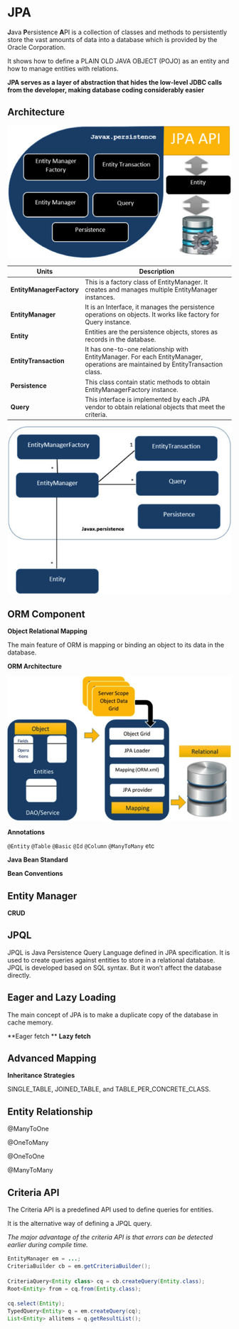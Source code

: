 # JPA

**J**ava **P**ersistence **A**PI is a collection of classes and methods to persistently store the vast amounts of data into a database which is provided by the Oracle Corporation.

 It shows how to define a PLAIN OLD JAVA OBJECT (POJO) as an entity and how to manage entities with relations.

**JPA serves as a layer of abstraction that hides the low-level JDBC calls from the developer, making database coding considerably easier**

## Architecture

![JPA Class Level Architecture](jpa_class_level_architecture.png)

| Units                    | Description                                                  |
| ------------------------ | ------------------------------------------------------------ |
| **EntityManagerFactory** | This is a factory class of EntityManager. It creates and manages multiple EntityManager instances. |
| **EntityManager**        | It is an Interface, it manages the persistence operations on objects. It works like factory for Query instance. |
| **Entity**               | Entities are the persistence objects, stores as records in the database. |
| **EntityTransaction**    | It has one-to-one relationship with EntityManager. For each EntityManager, operations are maintained by EntityTransaction class. |
| **Persistence**          | This class contain static methods to obtain EntityManagerFactory instance. |
| **Query**                | This interface is implemented by each JPA vendor to obtain relational objects that meet the criteria. |

![JPA Class Relationships](jpa_class_relationships.png)

## ORM Component

**Object Relational Mapping**

The main feature of ORM is mapping or binding an object to its data in the database.

**ORM Architecture**

![Object Relational Mapping](object_relational_mapping.png)

**Annotations**

`@Entity` `@Table` `@Basic` `@Id` `@Column` `@ManyToMany` etc

**Java Bean Standard**

**Bean Conventions**

## Entity Manager

**CRUD**

## JPQL

JPQL is Java Persistence Query Language defined in JPA specification. It is used to create queries against entities to store in a relational database. JPQL is developed based on SQL syntax. But it won’t affect the database directly.

## Eager and Lazy Loading

The main concept of JPA is to make a duplicate copy of the database in cache memory.

**Eager fetch  **   **Lazy fetch**

## Advanced Mapping

**Inheritance Strategies**

SINGLE_TABLE, JOINED_TABLE, and TABLE_PER_CONCRETE_CLASS.

## Entity Relationship

@ManyToOne

@OneToMany

@OneToOne

@ManyToMany

## Criteria API

The Criteria API is a predefined API used to define queries for entities.

It is the alternative way of defining a JPQL query.

*The major advantage of the criteria API is that errors can be detected earlier during compile time.*

```java
EntityManager em = ...;
CriteriaBuilder cb = em.getCriteriaBuilder();

CriteriaQuery<Entity class> cq = cb.createQuery(Entity.class);
Root<Entity> from = cq.from(Entity.class);

cq.select(Entity);
TypedQuery<Entity> q = em.createQuery(cq);
List<Entity> allitems = q.getResultList();
```


